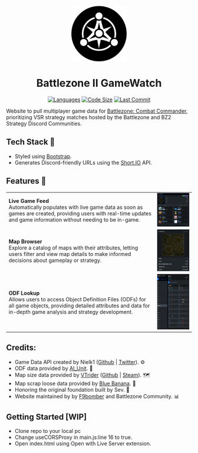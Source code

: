 <div align="center">
 <img src="img\logo.png" alt="logo" width="150" height="auto" />
 <h1>Battlezone II GameWatch</h1>
   <p align="center">
   <a href = ""><img src="https://img.shields.io/github/languages/top/BattlezoneScrapField/BZCC-Website" alt="Languages" /></a>
   <a href = ""><img src="https://img.shields.io/github/repo-size/BattlezoneScrapField/BZCC-Website" alt="Code Size" /></a>
   <a href = ""><img src="https://img.shields.io/github/last-commit/BattlezoneScrapField/BZCC-Website" alt="Last Commit" /></a>
  </p>
</div>

Website to pull multiplayer game data for [Battlezone: Combat Commander](https://store.steampowered.com/app/624970/Battlezone_Combat_Commander/), prioritizing VSR strategy matches hosted by the Battlezone and BZ2 Strategy Discord Communities.

## Tech Stack 👾
- Styled using [Bootstrap](http://getbootstrap.com/docs/).
- Generates Discord-friendly URLs using the [Short.IO](https://short.io/) API.

## Features 🎯
<table>
  <tr>
    <td><strong>Live Game Feed</strong><br>Automatically populates with live game data as soon as games are created, providing users with real-time updates and game information without needing to be in-game.</td>
    <td><img src="img\opengraph.png" alt="Image 1" width="300"/></td>
  </tr>
  <tr>
    <td><strong>Map Browser</strong><br>Explore a catalog of maps with their attributes, letting users filter and view map details to make informed decisions about gameplay or strategy.</td>
    <td><img src="img\opengraph-map.png" alt="Image 2" width="300"/></td>
  </tr>
  <tr>
    <td><strong>ODF Lookup</strong><br>Allows users to access Object Definition Files (ODFs) for all game objects, providing detailed attributes and data for in-depth game analysis and strategy development.</td>
    <td><img src="img\opengraph-odf.png" alt="Image 3" height="150" width="300"/></td>
  </tr>
  <!--
  <tr>
    <td><strong>Real Time Stats</strong><br>Tracks and displays live statistics from recorded strategy games, including map counts and commander win rates, giving users current state of strategy game.</td>
    <td><img src="img\opengraph-stats.png" alt="Image 4" height="150" width="300"/></td>
  </tr>
  -->
</table>

## Credits:

- Game Data API created by Nielk1 ([Github](https://github.com/Nielk1) | [Twitter](https://x.com/nielk1)). ⚙️
- ODF data provided by [AI_Unit](https://discord.com/users/125055986632228865). 📄
- Map size data provided by [VTrider](https://github.com/VTrider) ([Github](https://github.com/VTrider) | [Steam](https://steamcommunity.com/id/vtrider/)). 🗺️
- Map scrap loose data provided by [Blue Banana](https://www.twitch.tv/blue_banana_bz2). 📍
- Honoring the original foundation built by Sev. 💪
- Website maintained by by [F9bomber](https://www.youtube.com/@F9bomber) and Battlezone Community. 📊

## Getting Started [WIP]

- Clone repo to your local pc
- Change useCORSProxy in main.js:line 16 to true.
- Open index.html using Open with Live Server extension.